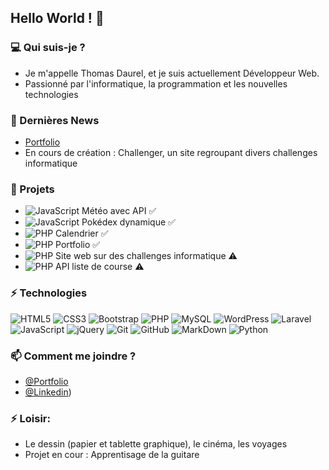 ## Hello World ! 👋

### 💻 Qui suis-je ? 
- Je m'appelle Thomas Daurel, et je suis actuellement Développeur Web. 
- Passionné par l'informatique, la programmation et les nouvelles technologies

### 🚀 Dernières News
- [Portfolio](https://daurelthomas.fr)
- En cours de création : Challenger, un site regroupant divers challenges informatique

### 📌 Projets
- ![JavaScript](https://img.shields.io/badge/-JavaScript-323330?style=flat-square&logo=javascript)
Météo avec API ✅
- ![JavaScript](https://img.shields.io/badge/-JavaScript-323330?style=flat-square&logo=javascript)
Pokédex dynamique ✅
- ![PHP](https://img.shields.io/badge/-PHP-474A8A?style=flat-square&logo=php) Calendrier ✅
- ![PHP](https://img.shields.io/badge/-PHP-474A8A?style=flat-square&logo=php) Portfolio ✅
- ![PHP](https://img.shields.io/badge/-PHP-474A8A?style=flat-square&logo=php) Site web sur des challenges informatique  ⚠️
- ![PHP](https://img.shields.io/badge/-PHP-474A8A?style=flat-square&logo=php) API liste de course  ⚠️


### ⚡ Technologies
![HTML5](https://img.shields.io/badge/-HTML5-E34F26?style=flat-square&logo=html5&logoColor=white)
![CSS3](https://img.shields.io/badge/-CSS3-1572B6?style=flat-square&logo=css3)
![Bootstrap](https://img.shields.io/badge/-Bootstrap-563D7C?style=flat-square&logo=bootstrap)
![PHP](https://img.shields.io/badge/-PHP-474A8A?style=flat-square&logo=php)
![MySQL](https://img.shields.io/badge/-MySQL-336791?style=flat-square&logo=mysql)
![WordPress](https://img.shields.io/badge/-WordPress-21759b?style=flat-square&logo=WordPress)
![Laravel](https://img.shields.io/badge/-laravel-23FF2D?style=flat-square&logo=laravel)
![JavaScript](https://img.shields.io/badge/-JavaScript-323330?style=flat-square&logo=javascript)
![jQuery](https://img.shields.io/badge/-jquery-230769?style=flat-square&logo=jquery)
![Git](https://img.shields.io/badge/-Git-3E2C00?style=flat-square&logo=git)
![GitHub](https://img.shields.io/badge/-GitHub-181717?style=flat-square&logo=github)
![MarkDown](https://img.shields.io/badge/markdown-black?&style=flat-square&logo=markdown)
![Python](https://camo.githubusercontent.com/66827c53581cfee18c55618697d74a3c6167932d3c1980fba2019ef7a3e553b0/68747470733a2f2f696d672e736869656c64732e696f2f62616467652f2d507974686f6e2d626c61636b3f7374796c653d666c61742d737175617265266c6f676f3d507974686f6e)

### 📫 Comment me joindre ? 
* [@Portfolio](https://daurelthomas.fr/)
* [@Linkedin](https://www.linkedin.com/in/thomas-daurel-09437b236))

### ⚡ Loisir:
* Le dessin (papier et tablette graphique), le cinéma, les voyages
* Projet en cour : Apprentisage de la guitare

<!--
- 🔭 I’m currently working on ...
- 👯 I’m looking to collaborate on ...
- 🤔 I’m looking for help with ...
- 😄 Pronouns: ...
- ⚡ Fun fact: ...
-->
